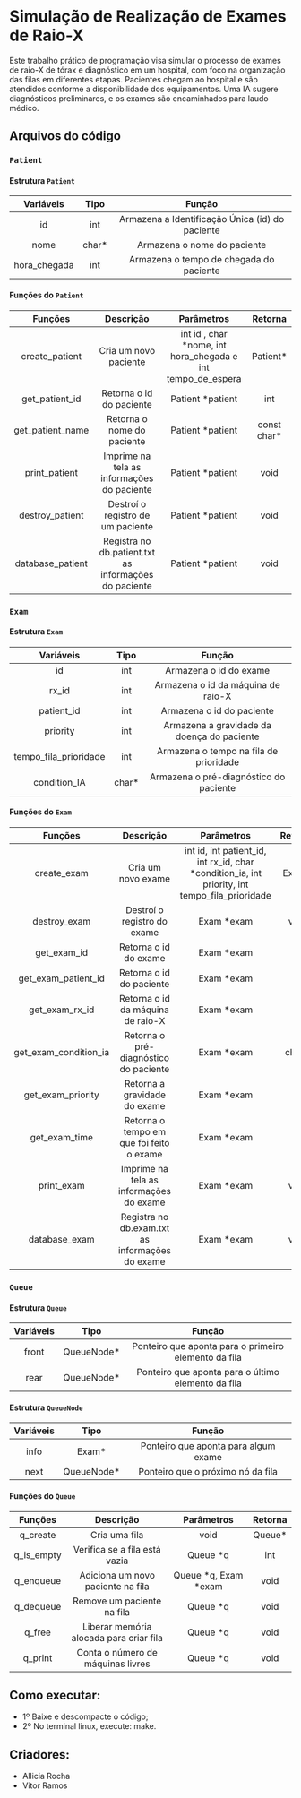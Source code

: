 # Simulação de Realização de Exames de Raio-X
Este trabalho prático de programação visa simular o processo de exames de raio-X de tórax e diagnóstico em um hospital, com foco na organização das filas em diferentes etapas. Pacientes chegam ao hospital e são atendidos conforme a disponibilidade dos equipamentos. Uma IA sugere diagnósticos preliminares, e os exames são encaminhados para laudo médico.

## Arquivos do código
### `Patient`
#### Estrutura `Patient`
| Variáveis | Tipo |Função |
| :---:        |     :---:      | :---: |
| id  | int | Armazena a Identificação Única (id) do paciente  |
| nome   | char* | Armazena o nome do paciente     |
| hora_chegada     | int      | Armazena o tempo de chegada do paciente      |

#### Funções do `Patient` 
| Funções | Descrição | Parâmetros | Retorna |
|:---:|:---:|:---:|:---:|
| create_patient | Cria um novo paciente | int id , char *nome, int hora_chegada e int tempo_de_espera| Patient* |
| get_patient_id | Retorna o id do paciente | Patient *patient | int |
| get_patient_name | Retorna o nome do paciente | Patient *patient | const char*  |
| print_patient | Imprime na tela as informações do paciente | Patient *patient | void |
| destroy_patient | Destroí o registro de um paciente | Patient *patient | void |
| database_patient | Registra no db.patient.txt as informações do paciente | Patient *patient | void |

### `Exam`
#### Estrutura `Exam`
| Variáveis | Tipo |Função |
| :---:        |     :---:      | :---: |
| id  | int | Armazena o id do exame  |
| rx_id   | int | Armazena o id da máquina de raio-X     |
| patient_id    | int | Armazena o id do paciente      |
| priority   | int | Armazena a gravidade da doença do paciente |
| tempo_fila_prioridade | int | Armazena o tempo na fila de prioridade |
| condition_IA    | char* | Armazena o pré-diagnóstico do paciente|

#### Funções do `Exam` 
| Funções | Descrição | Parâmetros | Retorna |
|:---:|:---:|:---:|:---:|
| create_exam | Cria um novo exame | int id, int patient_id, int rx_id, char *condition_ia, int priority, int tempo_fila_prioridade| Exam* |
| destroy_exam | Destroí o registro do exame | Exam *exam | void |
|  get_exam_id | Retorna o id do exame | Exam *exam | int |
|  get_exam_patient_id | Retorna o id do paciente | Exam *exam | int |
|  get_exam_rx_id | Retorna o id da máquina de raio-X | Exam *exam | int |
|  get_exam_condition_ia | Retorna o pré-diagnóstico do paciente | Exam *exam | char* |
|  get_exam_priority | Retorna a gravidade do exame | Exam *exam | int |
|  get_exam_time | Retorna o tempo em que foi feito o exame| Exam *exam | int |
|  print_exam | Imprime na tela as informações do exame | Exam *exam | void |
|  database_exam | Registra no db.exam.txt as informações do exame | Exam *exam | void |

### `Queue`
#### Estrutura `Queue`
| Variáveis | Tipo |Função |
| :---:        |     :---:      | :---: |
| front   | QueueNode* | Ponteiro que aponta para o primeiro elemento da fila  |
| rear | QueueNode* | Ponteiro que aponta para o último elemento da fila    |

#### Estrutura `QueueNode`
| Variáveis | Tipo |Função |
| :---:        |     :---:      | :---: |
| info   | Exam* | Ponteiro que aponta para algum exame  |
| next | QueueNode* | Ponteiro que o próximo nó da fila  |

#### Funções do `Queue` 
| Funções | Descrição | Parâmetros | Retorna |
|:---:|:---:|:---:|:---:|
| q_create | Cria uma fila | void | Queue* |
| q_is_empty | Verifica se a fila está vazia | Queue *q | int |
| q_enqueue | Adiciona um novo paciente na fila | Queue *q, Exam *exam | void |
| q_dequeue | Remove um paciente na fila | Queue *q | void |
| q_free | Liberar memória alocada para criar fila | Queue *q | void |
| q_print| Conta o número de máquinas livres | Queue *q | void |

## Como executar:
- 1º Baixe e descompacte o código;
- 2º No terminal linux, execute: make.
  
## Criadores:
- Allicia Rocha
- Vitor Ramos
